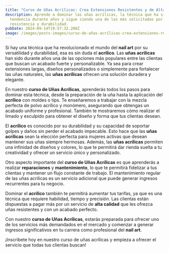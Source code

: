 ```yaml
---
title: "Curso de Uñas Acrílicas: Crea Extensiones Resistentes y de Alta Calidad"
description: Aprende a dominar las uñas acrílicas, la técnica que ha sido
  tendencia durante años y sigue siendo una de las más solicitadas por su
  resistencia y durabilidad.
pubDate: 2024-09-14T19:57:32.206Z
image: /images/posts-images/curso-de-uñas-acrílicas-crea-extensiones-resistentes-y-de-alta-calidad/curso-unas-acrilicas.png
---
```

Si hay una técnica que ha revolucionado el mundo del **nail art** por su versatilidad y durabilidad, esa es sin duda el **acrílico**. Las **uñas acrílicas** han sido durante años una de las opciones más populares entre las clientas que buscan un acabado fuerte y personalizable. Ya sea para crear extensiones largas, diseños personalizados o simplemente para fortalecer las uñas naturales, las **uñas acrílicas** ofrecen una solución duradera y elegante.

En nuestro **curso de Uñas Acrílicas**, aprenderás todos los pasos para dominar esta técnica, desde la preparación de la uña hasta la aplicación del **acrílico** con moldes o tips. Te enseñaremos a trabajar con la mezcla perfecta de polvo acrílico y monómero, asegurando que obtengas un acabado uniforme y profesional. También te mostraremos cómo realizar el limado y esculpido para obtener el diseño y forma que tus clientas desean.

El **acrílico** es conocido por su durabilidad y su capacidad de soportar golpes y daños sin perder el acabado impecable. Esto hace que las **uñas acrílicas** sean la elección perfecta para mujeres activas que desean mantener sus uñas siempre hermosas. Además, las **uñas acrílicas** permiten una infinidad de diseños y colores, lo que te permitirá dar rienda suelta a tu creatividad y ofrecer un servicio único y personalizado.

Otro aspecto importante del **curso de Uñas Acrílicas** es que aprenderás a realizar **reparaciones** y **mantenimiento**, lo que te permitirá fidelizar a tus clientas y mantener un flujo constante de trabajo. El mantenimiento regular de las uñas acrílicas es un servicio adicional que puede generar ingresos recurrentes para tu negocio.

Dominar el **acrílico** también te permitirá aumentar tus tarifas, ya que es una técnica que requiere habilidad, tiempo y precisión. Las clientas están dispuestas a pagar más por un servicio de **alta calidad** que les ofrezca uñas resistentes y con un acabado perfecto.

Con nuestro **curso de Uñas Acrílicas**, estarás preparada para ofrecer uno de los servicios más demandados en el mercado y comenzar a generar ingresos significativos en tu carrera como profesional del **nail art**.

¡Inscríbete hoy en nuestro curso de uñas acrílicas y empieza a ofrecer el servicio que todas tus clientas buscan!